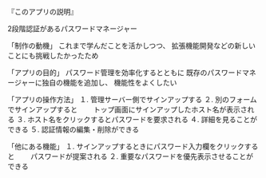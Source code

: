 『このアプリの説明』

2段階認証があるパスワードマネージャー

「制作の動機」
これまで学んだことを活かしつつ、
拡張機能開発などの新しいことにも挑戦したかったため

「アプリの目的」
パスワード管理を効率化するとともに
既存のパスワードマネージャーに独自の機能を追加し、
機能性をよくしたい

「アプリの操作方法」
１. 管理サーバー側でサインアップする
２. 別のフォームでサインアップすると
  　　トップ画面にサインアップしたホスト名が表示される
３. ホスト名をクリックするとパスワードを要求される
４. 詳細を見ることができる
５. 認証情報の編集・削除ができる

「他にある機能」
１. サインアップするときにパスワード入力欄をクリックすると
  　　パスワードが提案される
２. 重要なパスワードを優先表示させることができる

